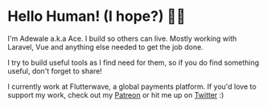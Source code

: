 # Hello Human! (I hope?) 👋🏽

I'm Adewale a.k.a Ace. I build so others can live. Mostly working with Laravel, Vue and anything else needed to get the job done.

I try to build useful tools as I find need for them, so if you do find something useful, don't forget to share!

I currently work at Flutterwave, a global payments platform. If you'd love to support my work, check out my [Patreon](https://www.patreon.com/acekyd) or hit me up on [Twitter](https://twitter.com/ace_kyd) :) 
